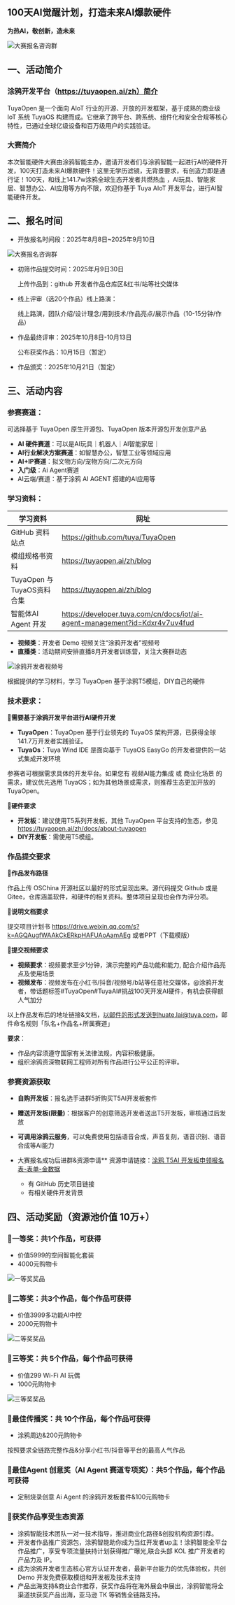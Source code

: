 ## 100天AI觉醒计划，打造未来AI爆款硬件

**为热AI，敬创新，造未来**

![大赛报名咨询群](https://images.tuyacn.com/rms-static/c4c94990-7288-11f0-9f57-5d628208d2a7-1754459219113.png?tyName=%E6%88%AA%E5%B1%8F2025-08-06%2013.46.12.png)

## 一、活动简介 

### 涂鸦开发平台（https://tuyaopen.ai/zh）简介 

TuyaOpen 是一个面向 AIoT 行业的开源、开放的开发框架，基于成熟的商业级 IoT 系统 TuyaOS 构建而成。它继承了跨平台、跨系统、组件化和安全合规等核心特性，已通过全球亿级设备和百万级用户的实践验证。  

### 大赛简介 

本次智能硬件大赛由涂鸦智能主办，邀请开发者们与涂鸦智能一起进行AI的硬件开发，100天打造未来AI爆款硬件！这里无学历滤镜，无背景要求，有创造力即是通行证！100天，和线上141.7w涂鸦全球生态开发者共燃热血 ，AI玩具、智能家居、智慧办公、AI应用等方向不限，欢迎你基于 Tuya AIoT 开发平台，进行AI智能硬件开发。

## 二、报名时间 

- 开放报名时间段：2025年8月8日~2025年9月10日

![大赛报名咨询群](https://images.tuyacn.com/rms-static/37198f30-6f89-11f0-9f57-5d628208d2a7-1754129557411.png?tyName=%E6%8A%A5%E5%90%8D%E5%92%A8%E8%AF%A2%E7%BE%A4.png)

- 初筛作品提交时间：2025年月9日30日

  上传作品到：github 开发者作品仓库区&红书/站等社交媒体

- 线上评审（选20个作品）线上路演：

  线上路演，团队介绍/设计理念/用到技术/作品亮点/展示作品（10-15分钟/作品）

- 作品最终评审：2025年10月8日-10月13日

  公布获奖作品：10月15日（暂定）

- 作品颁奖：2025年10月21日（暂定）

## 三、活动内容 

### 参赛赛道：

可选择基于 TuyaOpen 原生开源包、TuyaOpen 版本开源包开发创意产品

- **AI 硬件赛道**：可以是AI玩具｜机器人｜AI智能家居｜
- **AI行业解决方案赛道**：如智慧办公，智慧工业等领域应用
- **AI+IP赛道**：拟文物方向/宠物方向/二次元方向
- **入门级**：Ai Agent赛道
- AI云端/赛道：基于涂鸦 AI AGENT 搭建的AI应用等

### 学习资料：

| 学习资料 | 网址 |
|----------------|----------------------------------|
| GitHub 资料站点 | https://github.com/tuya/TuyaOpen |
| 模组规格书资料 | https://tuyaopen.ai/zh/blog |
| TuyaOpen 与 TuyaOS资料合集 | https://tuyaopen.ai/zh/blog | TuyaOpen |
| 智能体AI Agent 开发 | https://developer.tuya.com/cn/docs/iot/ai-agent-management?id=Kdxr4v7uv4fud |

- **视频类**：开发者 Demo 视频关注“涂鸦开发者”视频号
- **直播类**：活动期间安排直播8月开发者训练营，关注大赛群动态

![涂鸦开发者视频号](https://images.tuyacn.com/rms-static/b9d2fba0-6f89-11f0-9fb9-e1834df84344-1754129776730.jpeg?tyName=%E5%BC%80%E5%8F%91%E8%80%85%E5%85%AC%E4%BC%97%E5%8F%B7.jpeg)

根据提供的学习材料，学习 TuyaOpen 基于涂鸦T5模组，DIY自己的硬件

### 技术要求：

**🌟需要基于涂鸦开发平台进行AI硬件开发**

- **TuyaOpen**：TuyaOpen 基于行业领先的 TuyaOS 架构开源，已获得全球141.7万开发者实践验证。
- **TuyaOs**：Tuya Wind IDE 是面向基于 TuyaOS EasyGo 的开发者提供的一站式集成开发环境

参赛者可根据需求具体的开发平台。如果您有 视频AI能力集成 或 商业化场景 的需求，建议优先选用 TuyaOS；如为其他场景或需求，则推荐生态更加开放的 TuyaOpen。

**🌟硬件要求**

- **开发板**：建议使用T5系列开发板，其他 TuyaOpen 平台支持的生态，参见
https://tuyaopen.ai/zh/docs/about-tuyaopen
- **DIY开发板**：需使用T5模组。 

### 作品提交要求

**🌟作品发布路径**

作品上传 OSChina 开源社区以最好的形式呈现出来。源代码提交 Github 或是 Gitee，仓库涵盖软件，和硬件的相关资料。整体项目呈现也会作为评分项。

**🌟说明文档要求**

提交项目计划书 https://drive.weixin.qq.com/s?k=AGQAugfWAAkCkERkpHAFUAoAamAEg 或者PPT（下载模版）

**🌟提交视频要求**

- **视频要求**：视频要求至少1分钟，演示完整的产品功能和能力, 配合介绍作品亮点及使用场景
- **视频发布**：视频发布在小红书/抖音/视频号/b站等任意社交媒体，@涂鸦开发者，带话题标签#TuyaOpen#TuyaAI#挑战100天开发AI硬件，有机会获得额人气加分


以上作品发布后的地址链接&文档，以邮件的形式发送到huate.lai@tuya.com，邮件命名规则「队名+作品名+所属赛道」

**要求**：
- 作品内容须遵守国家有关法律法规，内容积极健康。
- 组织涂鸦资深物联网工程师对所有作品进行公平公正的评审。

### 参赛资源获取 

- **自购开发板**：报名选手进群5折购买T5AI开发板套件
- **赠送开发板(限量)**：根据客户的创意筛选开发者送出T5开发板，审核通过后发放
- **可调用涂鸦云服务**，可以免费使用包括语音合成，声音复刻，语音识别、语音合成等Ai能力

- 大赛报名成功后进群&资源申请**
  资源申请链接：[涂鸦 T5AI 开发板申领报名表-表单-金数据](https://jsj.top/f/YVnx0T)
  - 有 GitHub 历史项目链接
  - 有相关硬件开发背景

## 四、活动奖励（资源池价值 10万+） 

### 🎁一等奖：共1个作品，可获得 

- 价值5999的空间智能化套装
- 4000元购物卡

![一等奖奖品](https://images.tuyacn.com/rms-static/b9d4f770-6f89-11f0-9fb9-e1834df84344-1754129776743.png?tyName=%E5%A5%96%E5%93%811.png)

### 🎁二等奖：共3个作品，每个作品可获得 

- 价值3999多功能AI中控
- 2000元购物卡

![二等奖奖品](https://images.tuyacn.com/rms-static/b9d4a950-6f89-11f0-9fb9-e1834df84344-1754129776741.png?tyName=%E5%A5%96%E5%93%812.png)

### 🎁三等奖：共 5个作品，每个作品可获得

- 价值299 Wi-Fi AI 玩偶
- 1000元购物卡 

![三等奖奖品](https://images.tuyacn.com/rms-static/b9d65700-6f89-11f0-9f57-5d628208d2a7-1754129776752.png?tyName=%E5%A5%96%E5%93%813.png)

### 🎁最佳传播奖：共 10个作品，每个作品可获得 

- 涂鸦周边&200元购物卡

按照要求全链路完整作品&分享小红书/抖音等平台的最高人气作品

### 🎁最佳Agent 创意奖（AI Agent 赛道专项奖）：共5个作品，每个作品可获得

- 定制烧录创意 Ai Agent 的涂鸦开发板套件&100元购物卡

### 🎁获奖作品享受生态资源 

- 涂鸦智能技术团队一对一技术指导，推进商业化路径&创投机构资源引荐。
- 开发者作品推广资源包，涂鸦智能助你成为当红开发者up主！涂鸦智能全平台作品推广，享受专项流量扶持计划获得推广曝光,联合头部 KOL 推广开发者的产品力及 IP。
- 成为涂鸦开发者生态核心官方认证开发者，最新平台能力的优先体验权，共创 Demo 开发免费获取模组和开发板及技术支持
- 产品出海支持&商业合作推荐，获奖作品将在海外展会中展出，涂鸦智能将全渠道扶获奖产品出海，亚马逊 TK 等销售全链路支持。
